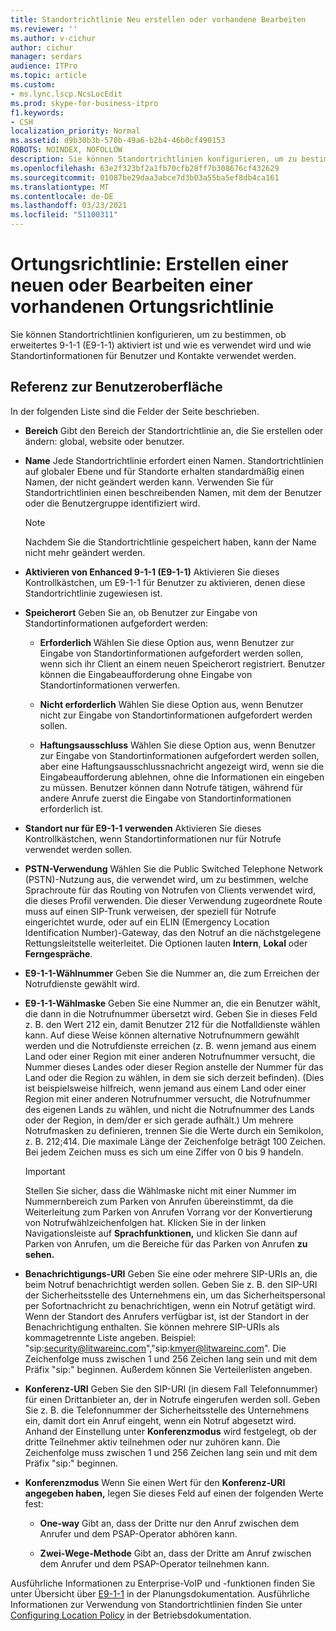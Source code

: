 ```yaml
---
title: Standortrichtlinie Neu erstellen oder vorhandene Bearbeiten
ms.reviewer: ''
ms.author: v-cichur
author: cichur
manager: serdars
audience: ITPro
ms.topic: article
ms.custom:
- ms.lync.lscp.NcsLocEdit
ms.prod: skype-for-business-itpro
f1.keywords:
- CSH
localization_priority: Normal
ms.assetid: d9b30b3b-570b-49a6-b2b4-46b0cf490153
ROBOTS: NOINDEX, NOFOLLOW
description: Sie können Standortrichtlinien konfigurieren, um zu bestimmen, ob erweitertes 9-1-1 (E9-1-1) aktiviert ist und wie es verwendet wird und wie Standortinformationen für Benutzer und Kontakte verwendet werden.
ms.openlocfilehash: 63e2f323bf2a1fb70cfb28ff7b308676cf432629
ms.sourcegitcommit: 01087be29daa3abce7d3b03a55ba5ef8db4ca161
ms.translationtype: MT
ms.contentlocale: de-DE
ms.lasthandoff: 03/23/2021
ms.locfileid: "51100311"
---
```

# <a name="location-policy-create-new-or-edit-existing"></a>Ortungsrichtlinie: Erstellen einer neuen oder Bearbeiten einer vorhandenen Ortungsrichtlinie

Sie können Standortrichtlinien konfigurieren, um zu bestimmen, ob erweitertes 9-1-1 (E9-1-1) aktiviert ist und wie es verwendet wird und wie Standortinformationen für Benutzer und Kontakte verwendet werden.

## <a name="ui-reference"></a>Referenz zur Benutzeroberfläche

In der folgenden Liste sind die Felder der Seite beschrieben.

- **Bereich** Gibt den Bereich der Standortrichtlinie an, die Sie erstellen oder ändern: global, website oder benutzer.

- **Name** Jede Standortrichtlinie erfordert einen Namen. Standortrichtlinien auf globaler Ebene und für Standorte erhalten standardmäßig einen Namen, der nicht geändert werden kann. Verwenden Sie für Standortrichtlinien einen beschreibenden Namen, mit dem der Benutzer oder die Benutzergruppe identifiziert wird.

    > [!NOTE]
    > Nachdem Sie die Standortrichtlinie gespeichert haben, kann der Name nicht mehr geändert werden.

- **Aktivieren von Enhanced 9-1-1 (E9-1-1)** Aktivieren Sie dieses Kontrollkästchen, um E9-1-1 für Benutzer zu aktivieren, denen diese Standortrichtlinie zugewiesen ist.

- **Speicherort** Geben Sie an, ob Benutzer zur Eingabe von Standortinformationen aufgefordert werden:

  - **Erforderlich** Wählen Sie diese Option aus, wenn Benutzer zur Eingabe von Standortinformationen aufgefordert werden sollen, wenn sich ihr Client an einem neuen Speicherort registriert. Benutzer können die Eingabeaufforderung ohne Eingabe von Standortinformationen verwerfen.

  - **Nicht erforderlich** Wählen Sie diese Option aus, wenn Benutzer nicht zur Eingabe von Standortinformationen aufgefordert werden sollen.

  - **Haftungsausschluss** Wählen Sie diese Option aus, wenn Benutzer zur Eingabe von Standortinformationen aufgefordert werden sollen, aber eine Haftungsausschlussnachricht angezeigt wird, wenn sie die Eingabeaufforderung ablehnen, ohne die Informationen ein eingeben zu müssen. Benutzer können dann Notrufe tätigen, während für andere Anrufe zuerst die Eingabe von Standortinformationen erforderlich ist.

- **Standort nur für E9-1-1 verwenden** Aktivieren Sie dieses Kontrollkästchen, wenn Standortinformationen nur für Notrufe verwendet werden sollen.

- **PSTN-Verwendung** Wählen Sie die Public Switched Telephone Network (PSTN)-Nutzung aus, die verwendet wird, um zu bestimmen, welche Sprachroute für das Routing von Notrufen von Clients verwendet wird, die dieses Profil verwenden. Die dieser Verwendung zugeordnete Route muss auf einen SIP-Trunk verweisen, der speziell für Notrufe eingerichtet wurde, oder auf ein ELIN (Emergency Location Identification Number)-Gateway, das den Notruf an die nächstgelegene Rettungsleitstelle weiterleitet. Die Optionen lauten **Intern**, **Lokal** oder **Ferngespräche**.

- **E9-1-1-Wählnummer** Geben Sie die Nummer an, die zum Erreichen der Notrufdienste gewählt wird.

- **E9-1-1-Wählmaske** Geben Sie eine Nummer an, die ein Benutzer wählt, die dann in die Notrufnummer übersetzt wird. Geben Sie in dieses Feld z. B. den Wert 212 ein, damit Benutzer 212 für die Notfalldienste wählen kann. Auf diese Weise können alternative Notrufnummern gewählt werden und die Notrufdienste erreichen (z. B. wenn jemand aus einem Land oder einer Region mit einer anderen Notrufnummer versucht, die Nummer dieses Landes oder dieser Region anstelle der Nummer für das Land oder die Region zu wählen, in dem sie sich derzeit befinden). (Dies ist beispielsweise hilfreich, wenn jemand aus einem Land oder einer Region mit einer anderen Notrufnummer versucht, die Notrufnummer des eigenen Lands zu wählen, und nicht die Notrufnummer des Lands oder der Region, in dem/der er sich gerade aufhält.) Um mehrere Notrufmasken zu definieren, trennen Sie die Werte durch ein Semikolon, z. B. 212;414. Die maximale Länge der Zeichenfolge beträgt 100 Zeichen. Bei jedem Zeichen muss es sich um eine Ziffer von 0 bis 9 handeln.

    > [!IMPORTANT]
    > Stellen Sie sicher, dass die Wählmaske nicht mit einer Nummer im Nummernbereich zum Parken von Anrufen übereinstimmt, da die Weiterleitung zum Parken von Anrufen Vorrang vor der Konvertierung von Notrufwählzeichenfolgen hat. Klicken Sie in der linken Navigationsleiste auf **Sprachfunktionen,** und klicken Sie dann auf Parken von Anrufen, um die Bereiche für das Parken von Anrufen **zu sehen.**

- **Benachrichtigungs-URI** Geben Sie eine oder mehrere SIP-URIs an, die beim Notruf benachrichtigt werden sollen. Geben Sie z. B. den SIP-URI der Sicherheitsstelle des Unternehmens ein, um das Sicherheitspersonal per Sofortnachricht zu benachrichtigen, wenn ein Notruf getätigt wird. Wenn der Standort des Anrufers verfügbar ist, ist der Standort in der Benachrichtigung enthalten. Sie können mehrere SIP-URIs als kommagetrennte Liste angeben. Beispiel: "sip:security@litwareinc.com","sip:kmyer@litwareinc.com". Die Zeichenfolge muss zwischen 1 und 256 Zeichen lang sein und mit dem Präfix "sip:" beginnen. Außerdem können Sie Verteilerlisten angeben.

- **Konferenz-URI** Geben Sie den SIP-URI (in diesem Fall Telefonnummer) für einen Drittanbieter an, der in Notrufe eingerufen werden soll. Geben Sie z. B. die Telefonnummer der Sicherheitsstelle des Unternehmens ein, damit dort ein Anruf eingeht, wenn ein Notruf abgesetzt wird. Anhand der Einstellung unter **Konferenzmodus** wird festgelegt, ob der dritte Teilnehmer aktiv teilnehmen oder nur zuhören kann. Die Zeichenfolge muss zwischen 1 und 256 Zeichen lang sein und mit dem Präfix "sip:" beginnen.

- **Konferenzmodus** Wenn Sie einen Wert für den **Konferenz-URI angegeben haben,** legen Sie dieses Feld auf einen der folgenden Werte fest:

  - **One-way** Gibt an, dass der Dritte nur den Anruf zwischen dem Anrufer und dem PSAP-Operator abhören kann.

  - **Zwei-Wege-Methode** Gibt an, dass der Dritte am Anruf zwischen dem Anrufer und dem PSAP-Operator teilnehmen kann.

Ausführliche Informationen zu Enterprise-VoIP und -funktionen finden Sie unter Übersicht über [E9-1-1](/previous-versions/office/lync-server-2013/lync-server-2013-overview-of-e9-1-1) in der Planungsdokumentation. Ausführliche Informationen zur Verwendung von Standortrichtlinien finden Sie unter [Configuring Location Policy](/previous-versions/office/lync-server-2013/lync-server-2013-viewing-location-policy-information) in der Betriebsdokumentation.